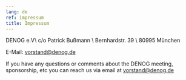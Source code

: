 ```yaml
---
lang: de 
ref: impressum
title: Impressum
---
```

DENOG e.V\\
c/o Patrick Bußmann \\
Bernhardstr. 39 \\
80995 München 

E-Mail: vorstand@denog.de

If you have any questions or comments about the DENOG meeting, sponsorship, etc you can reach us via email at vorstand@denog.de
